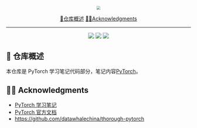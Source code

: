 <div align=center><img src="https://hw-universal.oss-cn-beijing.aliyuncs.com/code.gif" style="zoom: 60%;" /></div>

<p align="center">
  <a href="#-仓库概述">🎉仓库概述</a> 
  <a href="#-acknowledgments">👨‍🏫Acknowledgments</a>
</p>

---

<p align="center">
  <a href=""><img src="https://visitor-badge.laobi.icu/badge?page_id=Geeks-Z.PyTorch&left_color=green&right_color=red"></a>
  <a href=""><img src="https://img.shields.io/github/last-commit/Geeks-Z/PyTorch"></a>
  <a href=""><img src="https://img.shields.io/github/license/Geeks-Z/PyTorch"></a>
</p>

## 🎉 仓库概述

本仓库是 PyTorch 学习笔记代码部分，笔记内容[PyTorch](https://www.hwzhao.cn/note/pytorch/)。

## 👨‍🏫 Acknowledgments
- [PyTorch 学习笔记](https://pytorch.zhangxiann.com/)
- [PyTorch 官方文档](https://pytorch.org/docs/stable/index.html)
- https://github.com/datawhalechina/thorough-pytorch

